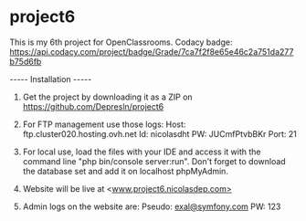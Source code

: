 # project6

This is my 6th project for OpenClassrooms.
Codacy badge: <https://api.codacy.com/project/badge/Grade/7ca7f2f8e65e46c2a751da277b75d6fb>

----- Installation -----

1. Get the project by downloading it as a ZIP on <https://github.com/Depresln/project6>

2. For FTP management use those logs: Host: ftp.cluster020.hosting.ovh.net Id: nicolasdht PW: JUCmfPtvbBKr Port: 21

3. For local use, load the files with your IDE and access it with the command line "php bin/console server:run". Don't forget to download the database set and add it on localhost phpMyAdmin.

4. Website will be live at <www.project6.nicolasdep.com>

5. Admin logs on the website are: Pseudo: exal@symfony.com PW: 123
